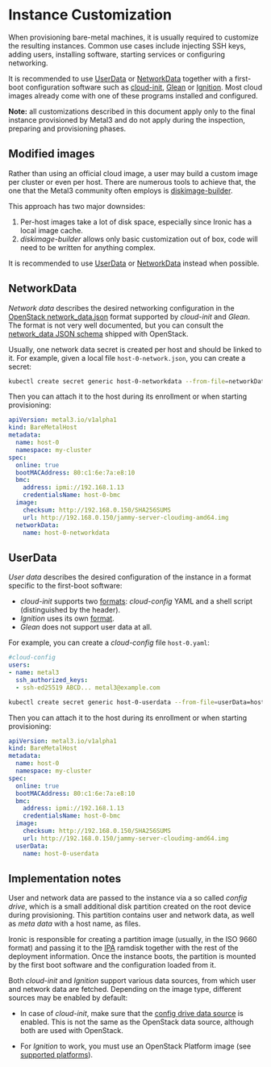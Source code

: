 # Instance Customization

When provisioning bare-metal machines, it is usually required to customize the
resulting instances. Common use cases include injecting SSH keys, adding
users, installing software, starting services or configuring networking.

It is recommended to use [UserData](#userdata) or [NetworkData](#networkdata)
together with a first-boot configuration software such as
[cloud-init][cloud-init], [Glean][glean] or [Ignition][ignition]. Most cloud
images already come with one of these programs installed and configured.

**Note:** all customizations described in this document apply only to the final
instance provisioned by Metal3 and do not apply during the inspection,
preparing and provisioning phases.

[cloud-init]: https://cloudinit.readthedocs.io/en/latest/index.html
[glean]: https://opendev.org/opendev/glean/
[ignition]: https://coreos.github.io/ignition/

## Modified images

Rather than using an official cloud image, a user may build a custom image per
cluster or even per host. There are numerous tools to achieve that, the one
that the Metal3 community often employs is
[diskimage-builder](https://docs.openstack.org/diskimage-builder/latest/).

This approach has two major downsides:

1. Per-host images take a lot of disk space, especially since Ironic has a
   local image cache.
2. *diskimage-builder* allows only basic customization out of box, code will
   need to be written for anything complex.

It is recommended to use [UserData](#userdata) or [NetworkData](#networkdata)
instead when possible.

## NetworkData

*Network data* describes the desired networking configuration in the [OpenStack
network_data.json][network_data] format supported by *cloud-init* and *Glean*.
The format is not very well documented, but you can consult the [network_data
JSON schema][network_data schema] shipped with OpenStack.

Usually, one network data secret is created per host and should be linked to
it. For example, given a local file `host-0-network.json`, you can create a
secret:

```bash
kubectl create secret generic host-0-networkdata --from-file=networkData=host-0-network.json
```

Then you can attach it to the host during its enrollment or when starting
provisioning:

```yaml
apiVersion: metal3.io/v1alpha1
kind: BareMetalHost
metadata:
  name: host-0
  namespace: my-cluster
spec:
  online: true
  bootMACAddress: 80:c1:6e:7a:e8:10
  bmc:
    address: ipmi://192.168.1.13
    credentialsName: host-0-bmc
  image:
    checksum: http://192.168.0.150/SHA256SUMS
    url: http://192.168.0.150/jammy-server-cloudimg-amd64.img
  networkData:
    name: host-0-networkdata
```

[network_data]: https://docs.openstack.org/nova/latest/user/metadata.html#openstack-format-metadata
[network_data schema]: https://docs.openstack.org/nova/latest/_downloads/9119ca7ac90aa2990e762c08baea3a36/network_data.json

## UserData

*User data* describes the desired configuration of the instance in a format
specific to the first-boot software:

* *cloud-init* supports two [formats][cloud-config]: *cloud-config* YAML and
  a shell script (distinguished by the header).
* *Ignition* uses its own [format][ignition-config].
* *Glean* does not support user data at all.

For example, you can create a *cloud-config* file `host-0.yaml`:

```yaml
#cloud-config
users:
- name: metal3
  ssh_authorized_keys:
  - ssh-ed25519 ABCD... metal3@example.com
```

```bash
kubectl create secret generic host-0-userdata --from-file=userData=host-0.json
```

Then you can attach it to the host during its enrollment or when starting
provisioning:

```yaml
apiVersion: metal3.io/v1alpha1
kind: BareMetalHost
metadata:
  name: host-0
  namespace: my-cluster
spec:
  online: true
  bootMACAddress: 80:c1:6e:7a:e8:10
  bmc:
    address: ipmi://192.168.1.13
    credentialsName: host-0-bmc
  image:
    checksum: http://192.168.0.150/SHA256SUMS
    url: http://192.168.0.150/jammy-server-cloudimg-amd64.img
  userData:
    name: host-0-userdata
```

[cloud-config]: https://cloudinit.readthedocs.io/en/latest/explanation/format.html
[ignition-config]: https://coreos.github.io/ignition/specs/

## Implementation notes

User and network data are passed to the instance via a so called *config
drive*, which is a small additional disk partition created on the root device
during provisioning. This partition contains user and network data, as well as
*meta data* with a host name, as files.

Ironic is responsible for creating a partition image (usually, in the ISO 9660
format) and passing it to the [IPA](../ironic/ironic-python-agent.md) ramdisk
together with the rest of the deployment information. Once the instance boots,
the partition is mounted by the first boot software and the configuration
loaded from it.

Both *cloud-init* and *Ignition* support various data sources, from which
user and network data are fetched. Depending on the image type, different
sources may be enabled by default:

* In case of *cloud-init*, make sure that the [config drive data
  source][configdrive] is enabled. This is not the same as the OpenStack data
  source, although both are used with OpenStack.

* For *Ignition* to work, you must use an OpenStack Platform image (see
  [supported platforms][platforms]).

[configdrive]: https://cloudinit.readthedocs.io/en/latest/reference/datasources/configdrive.html#datasource-config-drive
[platforms]: https://coreos.github.io/ignition/supported-platforms/
